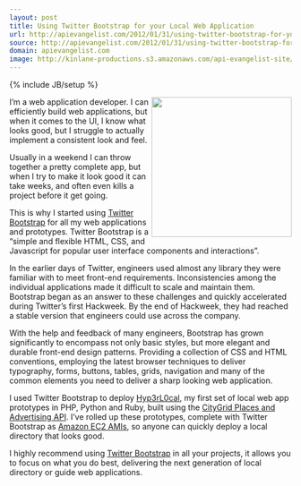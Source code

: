 ```yaml
---
layout: post
title: Using Twitter Bootstrap for your Local Web Application
url: http://apievangelist.com/2012/01/31/using-twitter-bootstrap-for-your-local-web-application/
source: http://apievangelist.com/2012/01/31/using-twitter-bootstrap-for-your-local-web-application/
domain: apievangelist.com
image: http://kinlane-productions.s3.amazonaws.com/api-evangelist-site/blog/Twitter-Bootstrap-Bird.png
---
```

{% include JB/setup %}<p><p><a title="Twitter Boostrap" href="http://twitter.github.com/bootstrap/" target="_blank"><img class="aligncenter size-full wp-image-563" title="Twitter-Bootstrap-Bird" src="http://www.citygridmedia.com/developer/wp-content/uploads/2012/01/Twitter-Bootstrap-Bird.png" alt="" width="250" align="right" /></a>I&rsquo;m a web application developer. I can efficiently build web applications, but when it comes to the UI, I know what looks good, but I struggle to actually implement a consistent look and feel.</p>
<p>Usually in a weekend I can throw together a pretty complete app, but when I try to make it look good it can take weeks, and often even kills a project before it get going.</p>
<p>This is why I started using&nbsp;<a title="Twitter Boostrap" href="http://twitter.github.com/bootstrap/" target="_blank">Twitter Bootstrap</a>&nbsp;for all my web applications and prototypes. Twitter Bootstrap is a &ldquo;simple and flexible HTML, CSS, and Javascript for popular user interface components and interactions&rdquo;.</p>
<p>In the earlier days of Twitter, engineers used almost any library they were familiar with to meet front-end requirements. Inconsistencies among the individual applications made it difficult to scale and maintain them. Bootstrap began as an answer to these challenges and quickly accelerated during Twitter&rsquo;s first Hackweek. By the end of Hackweek, they had reached a stable version that engineers could use across the company.</p>
<p>With the help and feedback of many engineers, Bootstrap has grown significantly to encompass not only basic styles, but more elegant and durable front-end design patterns. Providing a collection of CSS and HTML conventions, employing the latest browser techniques to deliver typography, forms, buttons, tables, grids, navigation and many of the common elements you need to deliver a sharp looking web application.</p>
<p>I used Twitter Bootstrap to deploy&nbsp;<a title="Hyp3rL0cal" href="http://hyp3rl0cal.com/">Hyp3rL0cal</a>, my first set of local web app prototypes in PHP, Python and Ruby, built using the&nbsp;<a title="CityGrid Places and Advertising API" href="http://docs.citygridmedia.com/display/citygridv2/Content+by+CityGrid">CityGrid Places and Advertising API</a>. I&rsquo;ve rolled up these prototypes, complete with Twitter Bootstrap as&nbsp;<a title="Amazon EC2 AMIs" href="http://phplibraries.hyp3rl0cal.com/citygrid-amazon-machine-image-ami.php">Amazon EC2 AMIs</a>, so anyone can quickly deploy a local directory that looks good.</p>
<p>I highly recommend using&nbsp;<a title="Twitter Boostrap" href="http://twitter.github.com/bootstrap/" target="_blank">Twitter Bootstrap</a>&nbsp;in all your projects, it allows you to focus on what you do best, delivering the next generation of local directory or guide web applications.</p></p>
